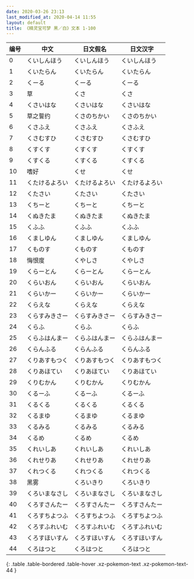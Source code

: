 ```yaml
---
date: 2020-03-26 23:13
last_modified_at: 2020-04-14 11:55
layout: default
title: 《精灵宝可梦 黑／白》文本 1-100
---
```

| 编号 | 中文 | 日文假名 | 日文汉字 |
| ---- | ---- | ---- | --- |
| 0 | くいしんほう | くいしんほう | くいしんほう |
| 1 | くいたらん | くいたらん | くいたらん |
| 2 | くーる | くーる | くーる |
| 3 | 草 | くさ | くさ |
| 4 | くさいはな | くさいはな | くさいはな |
| 5 | 草之誓约 | くさのちかい | くさのちかい |
| 6 | くさふえ | くさふえ | くさふえ |
| 7 | くさむすひ | くさむすひ | くさむすひ |
| 8 | くすくす | くすくす | くすくす |
| 9 | くすくる | くすくる | くすくる |
| 10 | 嗜好 | くせ | くせ |
| 11 | くたけるよろい | くたけるよろい | くたけるよろい |
| 12 | くたさい | くたさい | くたさい |
| 13 | くちーと | くちーと | くちーと |
| 14 | くぬきたま | くぬきたま | くぬきたま |
| 15 | くふふ | くふふ | くふふ |
| 16 | くましゆん | くましゆん | くましゆん |
| 17 | くものす | くものす | くものす |
| 18 | 悔恨度 | くやしさ | くやしさ |
| 19 | くらーとん | くらーとん | くらーとん |
| 20 | くらいおん | くらいおん | くらいおん |
| 21 | くらいかー | くらいかー | くらいかー |
| 22 | くらえな | くらえな | くらえな |
| 23 | くらすみきさー | くらすみきさー | くらすみきさー |
| 24 | くらふ | くらふ | くらふ |
| 25 | くらふはんまー | くらふはんまー | くらふはんまー |
| 26 | くらんふる | くらんふる | くらんふる |
| 27 | くりあすもつく | くりあすもつく | くりあすもつく |
| 28 | くりあほてい | くりあほてい | くりあほてい |
| 29 | くりむかん | くりむかん | くりむかん |
| 30 | くるーふ | くるーふ | くるーふ |
| 31 | くるくる | くるくる | くるくる |
| 32 | くるまゆ | くるまゆ | くるまゆ |
| 33 | くるみる | くるみる | くるみる |
| 34 | くるめ | くるめ | くるめ |
| 35 | くれいしあ | くれいしあ | くれいしあ |
| 36 | くれせりあ | くれせりあ | くれせりあ |
| 37 | くれつくる | くれつくる | くれつくる |
| 38 | 黑雾 | くろいきり | くろいきり |
| 39 | くろいまなさし | くろいまなさし | くろいまなさし |
| 40 | くろすさんたー | くろすさんたー | くろすさんたー |
| 41 | くろすちよつふ | くろすちよつふ | くろすちよつふ |
| 42 | くろすふれいむ | くろすふれいむ | くろすふれいむ |
| 43 | くろすほいすん | くろすほいすん | くろすほいすん |
| 44 | くろはつと | くろはつと | くろはつと |
{: .table .table-bordered .table-hover .xz-pokemon-text .xz-pokemon-text-44 }